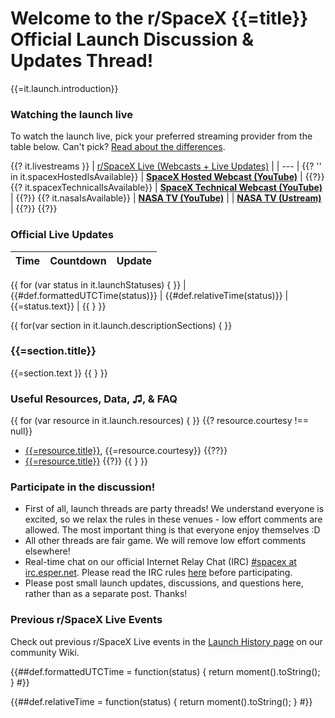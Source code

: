 # Welcome to the r/SpaceX {{=title}} Official Launch Discussion & Updates Thread!

{{=it.launch.introduction}}

### Watching the launch live

To watch the launch live, pick your preferred streaming provider from the table below. Can't pick? [Read about the differences](/r/spacex/wiki/faq/watching#wiki_i.27m_online._where_can_i_watch_the_launch.2C_what_streams_should_i_watch.2C_and_how_can_i_participate_in_the_discussion.3F).

{{? it.livestreams }}
| [r/SpaceX Live (Webcasts + Live Updates)](https://live.rspacex.com) |
| --- |
{{? '' in it.spacexHostedIsAvailable}}
| **[SpaceX Hosted Webcast (YouTube)](https://youtube.com/watch?v={{=it.spacexHostedVideoId}})** |
{{?}}
{{? it.spacexTechnicalIsAvailable}}
| **[SpaceX Technical Webcast (YouTube)](https://youtube.com/watch?v={{=it.spacexTechnicalVideoId}})** |
{{?}}
{{? it.nasaIsAvailable}}
| **[NASA TV (YouTube)](https://youtube.com/watch?v={{=it.nasaVideoId}})** |
| **[NASA TV (Ustream)](http://www.ustream.tv/nasahdtv)** |
{{?}}
{{?}}

### Official Live Updates

| Time | Countdown | Update |
| --- |--- | --- |
{{ for (var status in it.launchStatuses) { }}
| {{#def.formattedUTCTime(status)}} | {{#def.relativeTime(status)}} | {{=status.text}} |
{{ } }}

{{ for(var section in it.launch.descriptionSections) { }}
### {{=section.title}}

{{=section.text }}
{{ } }}

### Useful Resources, Data, ♫, & FAQ
{{ for (var resource in it.launch.resources) { }}
{{? resource.courtesy !== null}}
* [{{=resource.title}}]({{=resource.url}}), {{=resource.courtesy}}
{{??}}
* [{{=resource.title}}]({{=resource.url}})
{{?}}
{{ } }}

### Participate in the discussion!

* First of all, launch threads are party threads! We understand everyone is excited, so we relax the rules in these venues - low effort comments are allowed. The most important thing is that everyone enjoy themselves :D
* All other threads are fair game. We will remove low effort comments elsewhere!
* Real-time chat on our official Internet Relay Chat (IRC) [#spacex at irc.esper.net](https://kiwiirc.com/client/irc.esper.net/?nick=SpaceX_guest%7C?#SpaceX). Please read the IRC rules [here](https://www.irccloud.com/pastebin/U4CMHwUk) before participating.
* Please post small launch updates, discussions, and questions here, rather than as a separate post. Thanks!

### Previous r/SpaceX Live Events

Check out previous r/SpaceX Live events in the [Launch History page](http://www.reddit.com/r/spacex/wiki/launches) on our community Wiki.

{{##def.formattedUTCTime = function(status) {
    return moment().toString();
}
#}} 

{{##def.relativeTime = function(status) {
    return moment().toString();
}
#}}